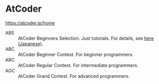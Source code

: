 # AtCoder
https://atcoder.jp/home

<dl>
  <dt><a>ABS</a></dt>
  <dd>AtCoder Beginners Selection. Just tutorials. For details, see <a href="https://qiita.com/drken/items/fd4e5e3630d0f5859067">here (Japanese)</a>.</dd>
  <dt><a>ABC</a></dt>
  <dd>AtCoder Beginner Contest. For beginner programmers.</dd>
  <dt><a>ARC</a></dt>
  <dd>AtCoder Regular Contest. For intermediate programmers.</dd>
  <dt><a>AGC</a></dt>
  <dd>AtCoder Grand Contest. For advanced programmers.</dd>
</dl>
